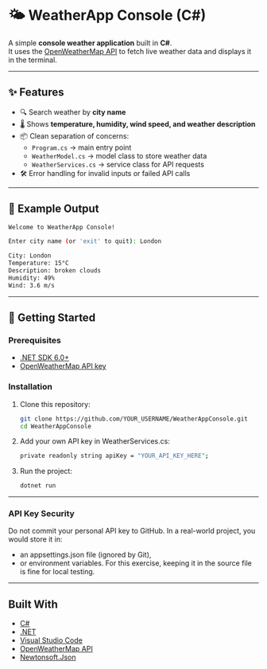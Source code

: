 # 🌤️ WeatherApp Console (C#)

A simple **console weather application** built in **C#**.  
It uses the [OpenWeatherMap API](https://openweathermap.org/api) to fetch live weather data and displays it in the terminal.

---

## ✨ Features
- 🔍 Search weather by **city name**
- 🌡️ Shows **temperature, humidity, wind speed, and weather description**
- 📦 Clean separation of concerns:
  - `Program.cs` → main entry point
  - `WeatherModel.cs` → model class to store weather data
  - `WeatherServices.cs` → service class for API requests
- 🛠️ Error handling for invalid inputs or failed API calls

---

## 📸 Example Output
```bash
Welcome to WeatherApp Console!

Enter city name (or 'exit' to quit): London

City: London
Temperature: 15°C
Description: broken clouds
Humidity: 49%
Wind: 3.6 m/s
```


---

## 🚀 Getting Started

### Prerequisites
- [.NET SDK 6.0+](https://dotnet.microsoft.com/en-us/download)
- [OpenWeatherMap API key](https://home.openweathermap.org/api_keys)

### Installation
1. Clone this repository:
   ```sh
   git clone https://github.com/YOUR_USERNAME/WeatherAppConsole.git
   cd WeatherAppConsole
   ```
2. Add your own API key in WeatherServices.cs:
    ```sh
    private readonly string apiKey = "YOUR_API_KEY_HERE";
    ```
3. Run the project:
    ```bash
    dotnet run
    ```

---

### API Key Security

Do not commit your personal API key to GitHub.
In a real-world project, you would store it in:
- an appsettings.json file (ignored by Git),
- or environment variables.
For this exercise, keeping it in the source file is fine for local testing.

---

## Built With
- [C#](https://learn.microsoft.com/en-us/dotnet/csharp/)
- [.NET](https://dotnet.microsoft.com/)
- [Visual Studio Code](https://code.visualstudio.com/)
- [OpenWeatherMap API](https://openweathermap.org/api)
- [Newtonsoft.Json](https://www.newtonsoft.com/json)
